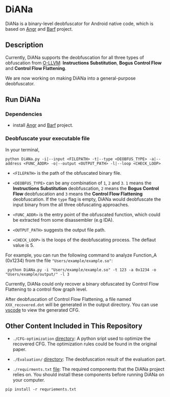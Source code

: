 # DiANa

DiANa is a binary-level deobfuscator for Android native code, which is based on [Angr](https://github.com/angr/angr) and [Barf](https://github.com/programa-stic/barf-project) project. 


## Description

Currently, DiANa supports the deobfuscation for all three types of obfuscation from [O-LLVM](https://github.com/obfuscator-llvm/obfuscator): **Instructions Substitution**, **Bogus Control Flow** and **Control Flow Flattening**. 

We are now working on making DiANa into a general-purpose deobfuscator.

## Run DiANa

### Dependencies

- install [Angr](https://github.com/angr/angr) and [Barf](https://github.com/programa-stic/barf-project) project.


### Deobfuscate your executable file

In your terminal, 
```
python DiANa.py -i|--input <FILEPATH> -t|--type <DEOBFUS_TYPE> -a|--address <FUNC_ADDR> -o|--output <OUTPUT_PATH> -l|--loop <CHECK_LOOP>
```
- ``<FILEPATH>`` is the path of the obfuscated binary file. 

- ``<DEOBFUS_TYPE>`` can be any combination of `1`, `2` and `3`. `1` means the **Instructions Substitution** deobfuscation, `2` means the **Bogus Control Flow** deobfuscation and `3` means the **Control Flow Flattening** deobfuscation. If the ``type`` flag is empty, DiANa would deobfuscate the input binary from the all three obfuscating approaches.

- ``<FUNC_ADDR>`` is the entry point of the obfuscated function, which could be extracted from some disassembler (e.g IDA).

- ``<OUTPUT_PATH>`` suggests the output file path.

- ``<CHECK_LOOP>`` is the loops of the deobfuscating process. The deflaut value is 5.

For example, you can run the following command to analyze Function_A (0x1234) from the file ``"Users/example/example.so"``:
```
 python DiANa.py -i "Users/example/example.so" -t 123 -a 0x1234 -o "Users/example/output/" -l 3
 ```

Currently, DiANa could only recover a binary obfuscated by Control Flow Flattening to a control flow graph level.

After deobfuscation of Control Flow Flattening, a file named ``XXX_recovered.dot`` will be generated in the output directory. You can use [vscode](https://github.com/microsoft/vscode) to view the generated CFG.

## Other Content Included in This Repository

- ``./CFG-optimization`` [directory](https://github.com/EVulHunter/EVulHunter/tree/master/Assistant): A python sript used to optimize the recovered CFG. The optimization rules could be found in the original paper.

- ``./Evaluation/`` [directory](https://github.com/EVulHunter/EVulHunter/tree/master/myhelper): The deobfuscation result of the evaluation part. 

- ``./requirments.txt`` [file](https://github.com/EVulHunter/EVulHunter/tree/master/myhelper): The required components that the DiANa project relies on. You should install these components before running DiANa on your computer. 
``` 
pip install -r requriements.txt 
```